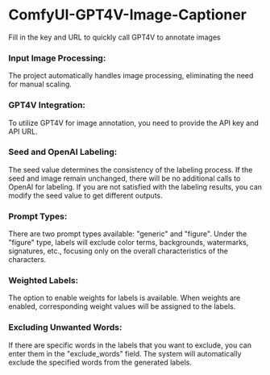 # ComfyUI-GPT4V-Image-Captioner
Fill in the key and URL to quickly call GPT4V to annotate images

### Input Image Processing:
The project automatically handles image processing, eliminating the need for manual scaling.

### GPT4V Integration:
To utilize GPT4V for image annotation, you need to provide the API key and API URL.

### Seed and OpenAI Labeling:
The seed value determines the consistency of the labeling process. If the seed and image remain unchanged, there will be no additional calls to OpenAI for labeling.
If you are not satisfied with the labeling results, you can modify the seed value to get different outputs.

### Prompt Types:
There are two prompt types available: "generic" and "figure".
Under the "figure" type, labels will exclude color terms, backgrounds, watermarks, signatures, etc., focusing only on the overall characteristics of the characters.

### Weighted Labels:
The option to enable weights for labels is available.
When weights are enabled, corresponding weight values will be assigned to the labels.

### Excluding Unwanted Words:
If there are specific words in the labels that you want to exclude, you can enter them in the "exclude_words" field.
The system will automatically exclude the specified words from the generated labels.

